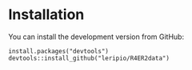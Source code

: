 # Installation
You can install the development version from GitHub:
```{r}
install.packages("devtools")
devtools::install_github("leripio/R4ER2data")
```
